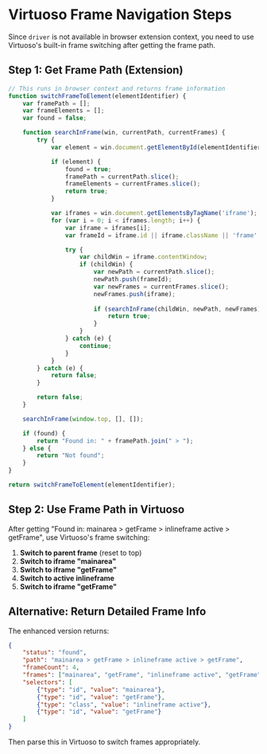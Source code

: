 # Virtuoso Frame Navigation Steps

Since `driver` is not available in browser extension context, you need to use Virtuoso's built-in frame switching after getting the frame path.

## Step 1: Get Frame Path (Extension)
```javascript
// This runs in browser context and returns frame information
function switchFrameToElement(elementIdentifier) {
    var framePath = [];
    var frameElements = [];
    var found = false;

    function searchInFrame(win, currentPath, currentFrames) {
        try {
            var element = win.document.getElementById(elementIdentifier);

            if (element) {
                found = true;
                framePath = currentPath.slice();
                frameElements = currentFrames.slice();
                return true;
            }

            var iframes = win.document.getElementsByTagName('iframe');
            for (var i = 0; i < iframes.length; i++) {
                var iframe = iframes[i];
                var frameId = iframe.id || iframe.className || 'frame' + i;

                try {
                    var childWin = iframe.contentWindow;
                    if (childWin) {
                        var newPath = currentPath.slice();
                        newPath.push(frameId);
                        var newFrames = currentFrames.slice();
                        newFrames.push(iframe);
                        
                        if (searchInFrame(childWin, newPath, newFrames)) {
                            return true;
                        }
                    }
                } catch (e) {
                    continue;
                }
            }
        } catch (e) {
            return false;
        }

        return false;
    }

    searchInFrame(window.top, [], []);

    if (found) {
        return "Found in: " + framePath.join(" > ");
    } else {
        return "Not found";
    }
}

return switchFrameToElement(elementIdentifier);
```

## Step 2: Use Frame Path in Virtuoso

After getting "Found in: mainarea > getFrame > inlineframe active > getFrame", use Virtuoso's frame switching:

1. **Switch to parent frame** (reset to top)
2. **Switch to iframe "mainarea"**
3. **Switch to iframe "getFrame"**  
4. **Switch to active inlineframe**
5. **Switch to iframe "getFrame"**

## Alternative: Return Detailed Frame Info

The enhanced version returns:
```json
{
    "status": "found",
    "path": "mainarea > getFrame > inlineframe active > getFrame",
    "frameCount": 4,
    "frames": ["mainarea", "getFrame", "inlineframe active", "getFrame"],
    "selectors": [
        {"type": "id", "value": "mainarea"},
        {"type": "id", "value": "getFrame"},
        {"type": "class", "value": "inlineframe active"},
        {"type": "id", "value": "getFrame"}
    ]
}
```

Then parse this in Virtuoso to switch frames appropriately.